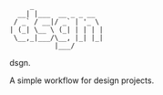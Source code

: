          _
      __| |___  __ _ _ __
     / _` / __|/ _` | '_ \
    | (_| \__ \ (_| | | | |
     \__,_|___/\__, |_| |_|
               |___/

dsgn.

A simple workflow for design projects.
